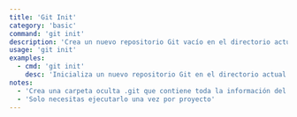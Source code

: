 ```yaml
---
title: 'Git Init'
category: 'basic'
command: 'git init'
description: 'Crea un nuevo repositorio Git vacío en el directorio actual'
usage: 'git init'
examples:
  - cmd: 'git init'
    desc: 'Inicializa un nuevo repositorio Git en el directorio actual'
notes:
  - 'Crea una carpeta oculta .git que contiene toda la información del repositorio'
  - 'Solo necesitas ejecutarlo una vez por proyecto'
---
```

